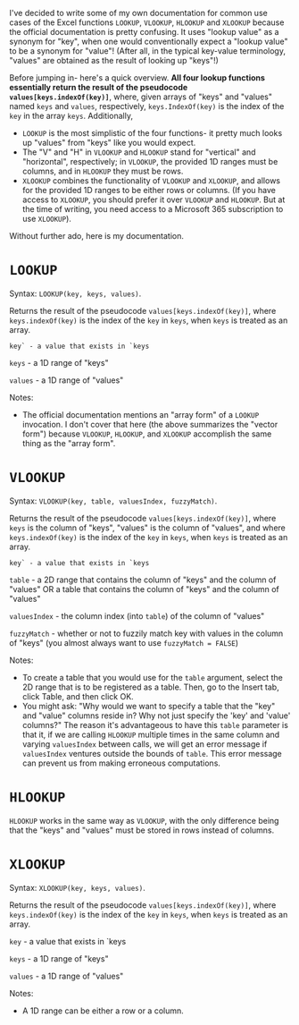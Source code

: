 I've decided to write some of my own documentation for common use cases of the Excel functions `LOOKUP`, `VLOOKUP`, `HLOOKUP` and `XLOOKUP` because the official documentation is pretty confusing. It uses "lookup value" as a synonym for "key", when one would conventionally expect a "lookup value" to be a synonym for "value"! (After all, in the typical key-value terminology, "values" are obtained as the result of looking up "keys"!)

Before jumping in- here's a quick overview. **All four lookup functions essentially return the result of the pseudocode `values[keys.indexOf(key)]`**, where, given arrays of "keys" and "values" named `keys` and `values`, respectively, `keys.IndexOf(key)` is the index of the `key` in the array `keys`. Additionally,

- `LOOKUP` is the most simplistic of the four functions- it pretty much looks up "values" from "keys" like you would expect.
- The "V" and "H" in `VLOOKUP` and `HLOOKUP` stand for "vertical" and "horizontal", respectively; in `VLOOKUP`, the provided 1D ranges must be columns, and in `HLOOKUP` they must be rows.
- `XLOOKUP` combines the functionality of `VLOOKUP` and `XLOOKUP`, and allows for the provided 1D ranges to be either rows or columns. (If you have access to `XLOOKUP`, you should prefer it over `VLOOKUP` and `HLOOKUP`. But at the time of writing, you need access to a Microsoft 365 subscription to use `XLOOKUP`).

Without further ado, here is my documentation.

# `LOOKUP`

Syntax: `LOOKUP(key, keys, values)`.

Returns the result of the pseudocode `values[keys.indexOf(key)]`, where `keys.indexOf(key)` is the index of the `key` in `keys`, when `keys` is treated as an array.

```
key` - a value that exists in `keys
```

`keys` - a 1D range of "keys"

`values` - a 1D range of "values"

Notes:

- The official documentation mentions an "array form" of a `LOOKUP` invocation. I don't cover that here (the above summarizes the "vector form") because `VLOOKUP`, `HLOOKUP`, and `XLOOKUP` accomplish the same thing as the "array form".

 

# `VLOOKUP`

Syntax: `VLOOKUP(key, table, valuesIndex, fuzzyMatch)`.

Returns the result of the pseudocode `values[keys.indexOf(key)]`, where `keys` is the column of "keys", "values" is the column of "values", and where `keys.indexOf(key)` is the index of the `key` in `keys`, when `keys` is treated as an array.

```
key` - a value that exists in `keys
```

`table` - a 2D range that contains the column of "keys" and the column of "values" OR a table that contains the column of "keys" and the column of "values"

`valuesIndex` - the column index (into `table`) of the column of "values"

`fuzzyMatch` - whether or not to fuzzily match key with values in the column of "keys" (you almost always want to use `fuzzyMatch = FALSE`)

Notes:

- To create a table that you would use for the `table` argument, select the 2D range that is to be registered as a table. Then, go to the Insert tab, click Table, and then click OK.
- You might ask: "Why would we want to specify a table that the "key" and "value" columns reside in? Why not just specify the 'key' and 'value' columns?" The reason it's advantageous to have this `table` parameter is that it, if we are calling `HLOOKUP` multiple times in the same column and varying `valuesIndex` between calls, we will get an error message if `valuesIndex` ventures outside the bounds of `table`. This error message can prevent us from making erroneous computations.

# `HLOOKUP`

`HLOOKUP` works in the same way as `VLOOKUP`, with the only difference being that the "keys" and "values" must be stored in rows instead of columns.

# `XLOOKUP`

Syntax: `XLOOKUP(key, keys, values)`.

Returns the result of the pseudocode `values[keys.indexOf(key)]`, where `keys.indexOf(key)` is the index of the `key` in `keys`, when `keys` is treated as an array.

`key` - a value that exists in `keys

`keys` - a 1D range of "keys"

`values` - a 1D range of "values"

Notes:

- A 1D range can be either a row or a column.